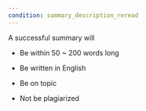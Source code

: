 ```yaml
---
condition: summary_description_reread
---
```


<i-accordion>

<i-accordion-item value='first' title="What makes a successful summary">

A successful summary will

- Be within 50 ~ 200 words long

- Be written in English

- Be on topic

- Not be plagiarized

</i-accordion-item>

</i-accordion>
